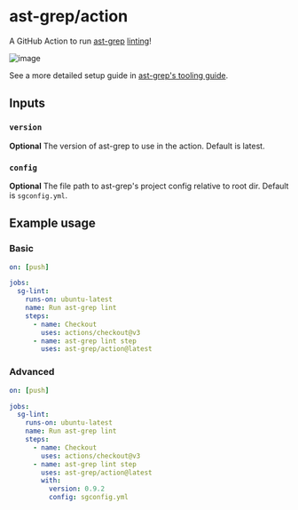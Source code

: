 # ast-grep/action

A GitHub Action to run [ast-grep](https://ast-grep.github.io/) [linting](https://ast-grep.github.io/guide/scan-project.html)!

![image](https://github.com/ast-grep/action/assets/2883231/52fe5914-5e43-4478-a7b2-fb0399f61dee)

See a more detailed setup guide in [ast-grep's tooling guide](https://ast-grep.github.io/guide/tooling-overview.html#use-ast-grep-in-github-action).

## Inputs

### `version`

**Optional** The version of ast-grep to use in the action. Default is latest.

### `config`

**Optional** The file path to ast-grep's project config relative to root dir. Default is `sgconfig.yml`.

## Example usage

### Basic

```yaml
on: [push]

jobs:
  sg-lint:
    runs-on: ubuntu-latest
    name: Run ast-grep lint
    steps:
      - name: Checkout
        uses: actions/checkout@v3
      - name: ast-grep lint step
        uses: ast-grep/action@latest
```

### Advanced

```yaml
on: [push]

jobs:
  sg-lint:
    runs-on: ubuntu-latest
    name: Run ast-grep lint
    steps:
      - name: Checkout
        uses: actions/checkout@v3
      - name: ast-grep lint step
        uses: ast-grep/action@latest
        with:
          version: 0.9.2
          config: sgconfig.yml
```
